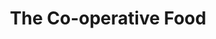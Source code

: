 ---
title: "The Co-operative Food"
url: /grantham/the-co-operative-food-dysart-road/
shop: supermarket
---